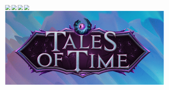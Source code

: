 ![](./media/on_server_connect.gif)
![](./media/select_client_and_patch.gif)
![](./media/download_addon.gif)
![](./media/settings.gif)
![](./media/loading.png)